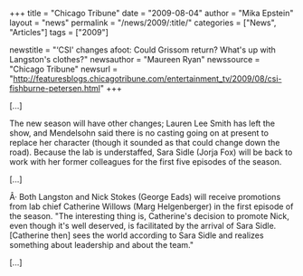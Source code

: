 +++
title = "Chicago Tribune"
date = "2009-08-04"
author = "Mika Epstein"
layout = "news"
permalink = "/news/2009/:title/"
categories = ["News", "Articles"]
tags = ["2009"]

newstitle = "&#8216;CSI' changes afoot: Could Grissom return? What's up with Langston's clothes?"
newsauthor = "Maureen Ryan"
newssource = "Chicago Tribune"
newsurl = "http://featuresblogs.chicagotribune.com/entertainment_tv/2009/08/csi-fishburne-petersen.html"
+++

[...]

The new season will have other changes; Lauren Lee Smith has left the show, and Mendelsohn said there is no casting going on at present to replace her character (though it sounded as that could change down the road). Because the lab is understaffed, Sara Sidle (Jorja Fox) will be back to work with her former colleagues for the first five episodes of the season. 

[...]

Â· Both Langston and Nick Stokes (George Eads) will receive promotions from lab chief Catherine Willows (Marg Helgenberger) in the first episode of the season. "The interesting thing is, Catherine's decision to promote Nick, even though it's well deserved, is facilitated by the arrival of Sara Sidle. [Catherine then] sees the world according to Sara Sidle and realizes something about leadership and about the team."

[...]  
